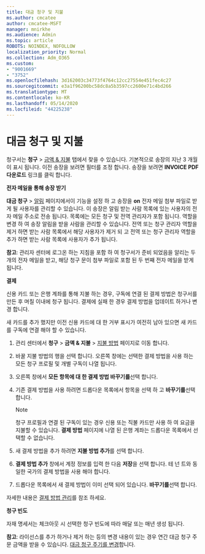 ```yaml
---
title: 대금 청구 및 지불
ms.author: cmcatee
author: cmcatee-MSFT
manager: mnirkhe
ms.audience: Admin
ms.topic: article
ROBOTS: NOINDEX, NOFOLLOW
localization_priority: Normal
ms.collection: Adm_O365
ms.custom:
- "9001669"
- "3752"
ms.openlocfilehash: 3d162003c34773f4764c12cc27554e451fec4c27
ms.sourcegitcommit: e3a1f96200bc58dc8a5b3597cc2600e71c4bd266
ms.translationtype: MT
ms.contentlocale: ko-KR
ms.lasthandoff: 05/14/2020
ms.locfileid: "44225238"
---
```

# <a name="billing-and-payment"></a>대금 청구 및 지불

청구서는 **청구**  >  [금액 & 지불](https://go.microsoft.com/fwlink/p/?linkid=848039) 탭에서 찾을 수 있습니다.  기본적으로 송장의 지난 3 개월이 표시 됩니다.  이전 송장을 보려면 필터를 조정 합니다.  송장을 보려면 **INVOICE PDF 다운로드** 링크를 클릭 합니다.

**전자 메일을 통해 송장 받기**

**대금 청구**  >  [알림](https://go.microsoft.com/fwlink/p/?linkid=853212) 페이지에서이 기능을 설정 하 고 송장을 **on** 전자 메일 첨부 파일로 받게 될 사용자를 관리할 수 있습니다. 이 송장은 알림 받는 사람 목록에 있는 사용자의 전자 메일 주소로 전송 됩니다. 목록에는 모든 청구 및 전역 관리자가 포함 됩니다.  역할을 변경 하 여 송장 알림을 받을 사람을 관리할 수 있습니다.  전역 또는 청구 관리자 역할을 제거 하면 받는 사람 목록에서 해당 사용자가 제거 되 고 전역 또는 청구 관리자 역할을 추가 하면 받는 사람 목록에 사용자가 추가 됩니다.

**참고**: 관리자 센터에 로그온 하는 지침을 포함 하 여 청구서가 준비 되었음을 알리는 두 개의 전자 메일을 받고, 해당 청구 문이 첨부 파일로 포함 된 두 번째 전자 메일을 받게 됩니다.

**결제**

신용 카드 또는 은행 계좌를 통해 지불 하는 경우, 구독에 연결 된 결제 방법은 청구서를 만든 후 며칠 이내에 청구 됩니다. 결제에 실패 한 경우 결제 방법을 업데이트 하거나 변경 합니다.

새 카드를 추가 했지만 이전 신용 카드에 대 한 거부 표시가 여전히 남아 있으면 새 카드를 구독에 연결 해야 할 수 있습니다.

1. 관리 센터에서 **청구**  >  **금액 & 지불**  >  [지불 방법](https://go.microsoft.com/fwlink/p/?linkid=2018806) 페이지로 이동 합니다.

2. 바꿀 지불 방법의 행을 선택 합니다. 오른쪽 창에는 선택한 결제 방법을 사용 하는 모든 청구 프로필 및 개별 구독이 나열 됩니다.

3. 오른쪽 창에서 **모든 항목에 대 한 결제 방법 바꾸기를**선택 합니다.

4. 기존 결제 방법을 사용 하려면 드롭다운 목록에서 항목을 선택 하 고 **바꾸기를**선택 합니다.

    > [!NOTE]
    > 청구 프로필과 연결 된 구독이 있는 경우 신용 또는 직불 카드만 사용 하 여 요금을 지불할 수 있습니다. **결제 방법** 페이지에 나열 된 은행 계좌는 드롭다운 목록에서 선택할 수 없습니다.

5. 새 결제 방법을 추가 하려면 **지불 방법 추가**를 선택 합니다.

6. **결제 방법 추가** 창에서 계정 정보를 입력 한 다음 **저장**을 선택 합니다. 테 넌 트와 동일한 국가의 결제 방법을 사용 해야 합니다.

7. 드롭다운 목록에서 새 결제 방법이 이미 선택 되어 있습니다. **바꾸기를**선택 합니다.

자세한 내용은 [결제 방법 관리](https://docs.microsoft.com/microsoft-365/commerce/billing-and-payments/manage-payment-methods)를 참조 하세요.

**청구 빈도**

자재 명세서는 체크아웃 시 선택한 청구 빈도에 따라 매달 또는 매년 생성 됩니다.  

**참고**: 라이선스를 추가 하거나 제거 하는 등의 변경 내용이 있는 경우 연간 대금 청구 주문 금액을 받을 수 있습니다. [대금 청구 주기를 변경](https://docs.microsoft.com/microsoft-365/commerce/billing-and-payments/change-payment-frequency)합니다.
